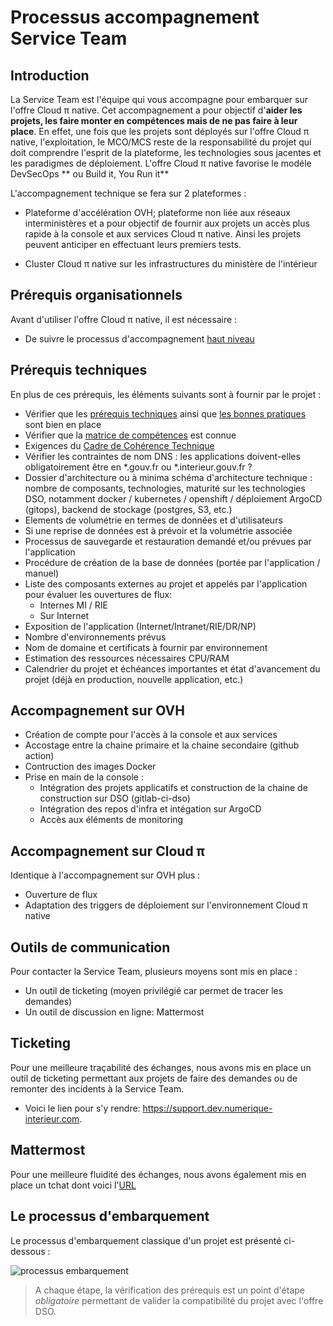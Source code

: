 # Processus accompagnement Service Team

## Introduction

La Service Team est l'équipe qui vous accompagne pour embarquer sur l'offre Cloud π native. Cet accompagnement a pour objectif d'__aider les projets, les faire monter en compétences mais de ne pas faire à leur place__. En effet, une fois que les projets sont déployés sur l'offre Cloud π native, l'exploitation, le MCO/MCS reste de la responsabilité du projet qui doit comprendre l'esprit de la plateforme, les technologies sous jacentes et les paradigmes de déploiement. L'offre Cloud π native favorise le modéle DevSecOps ** ou Build it, You Run it**

L'accompagnement technique se fera sur 2 plateformes :

- Plateforme d'accélération OVH; plateforme non liée aux réseaux interministères et a pour objectif de fournir aux projets un accès plus rapide à la console et aux services Cloud π native. Ainsi les projets peuvent anticiper en effectuant leurs premiers tests.

- Cluster Cloud π native sur les infrastructures du ministère de l'intérieur

## Prérequis organisationnels

Avant d'utiliser l'offre Cloud π native, il est nécessaire :
- De suivre le processus d'accompagnement [haut niveau](https://github.com/cloud-pi-native/embarquement-autoformation)

## Prérequis techniques

En plus de ces prérequis, les éléments suivants sont à fournir par le projet :
- Vérifier que les [prérequis techniques](/platform/compatibility) ainsi que [les bonnes pratiques](/guide/best-practices) sont bien en place
- Vérifier que la [matrice de compétences](/platform/skills-matrix) est connue
- Exigences du [Cadre de Cohérence Technique](https://github.com/cloud-pi-native/cct-cloud-native)
- Vérifier les contraintes de nom DNS : les applications doivent-elles obligatoirement être en *.gouv.fr ou *.interieur.gouv.fr ?
- Dossier d'architecture ou à minima schéma d'architecture technique : nombre de composants, technologies, maturité sur les technologies DSO, notamment docker / kubernetes / openshift / déploiement ArgoCD (gitops), backend de stockage (postgres, S3, etc.)
- Elements de volumétrie en termes de données et d'utilisateurs
- Si une reprise de données est à prévoir et la volumétrie associée
- Processus de sauvegarde et restauration demandé et/ou prévues par l'application
- Procédure de création de la base de données (portée par l'application / manuel)
- Liste des composants externes au projet et appelés par l'application pour évaluer les ouvertures de flux:
  - Internes MI / RIE
  - Sur Internet
- Exposition de l'application (Internet/Intranet/RIE/DR/NP)
- Nombre d'environnements prévus
- Nom de domaine et certificats à fournir par environnement
- Estimation des ressources nécessaires CPU/RAM
- Calendrier du projet et échéances importantes et état d'avancement du projet (déjà en production, nouvelle application, etc.)

## Accompagnement sur OVH

- Création de compte pour l'accès à la console et aux services
- Accostage entre la chaine primaire et la chaine secondaire (github action)
- Contruction des images Docker
- Prise en main de la console :
  - Intégration des projets applicatifs et construction de la chaine de construction sur DSO (gitlab-ci-dso)
  - Intégration des repos d'infra et intégation sur ArgoCD
  - Accès aux éléments de monitoring

## Accompagnement sur Cloud π

Identique à l'accompagnement sur OVH plus :
- Ouverture de flux
- Adaptation des triggers de déploiement sur l'environnement Cloud π native

## Outils de communication

Pour contacter la Service Team, plusieurs moyens sont mis en place :
- Un outil de ticketing (moyen privilégié car permet de tracer les demandes)
- Un outil de discussion en ligne: Mattermost

## Ticketing

Pour une meilleure traçabilité des échanges, nous avons mis en place un outil de ticketing permettant aux projets de faire des demandes ou de remonter des incidents à la Service Team.

- Voici le lien pour s'y rendre: <https://support.dev.numerique-interieur.com>.

## Mattermost

Pour une meilleure fluidité des échanges, nous avons également mis en place un tchat dont voici l'[URL](https://mattermost.fabrique-numerique.fr/)

## Le processus d'embarquement

Le processus d'embarquement classique d'un projet est présenté ci-dessous :

![processus embarquement](/img/onboarding-process.png)

> A chaque étape, la vérification des prérequis est un point d'étape *obligatoire* permettant de valider la compatibilité du projet avec l'offre DSO.
